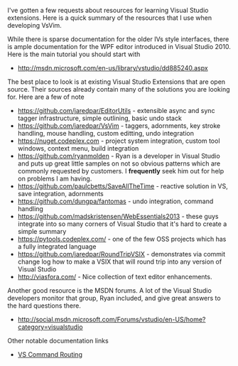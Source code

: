 I've gotten a few requests about resources for learning Visual Studio extensions.  Here is a quick summary of the resources that I use when developing VsVim.  

While there is sparse documentation for the older IVs style interfaces, there is ample documentation for the WPF editor introduced in Visual Studio 2010.  Here is the main tutorial you should start with 

- http://msdn.microsoft.com/en-us/library/vstudio/dd885240.aspx

The best place to look is at existing Visual Studio Extensions that are open source.  Their sources already contain many of the solutions you are looking for.  Here are a few of note

- https://github.com/jaredpar/EditorUtils - extensible async and sync tagger infrastructure, simple outlining, basic undo stack
- https://github.com/jaredpar/VsVim - taggers, adornments, key stroke handling, mouse handling, custom editting, undo integration
- https://nuget.codeplex.com - project system integration, custom tool windows, context menu, build integration
- https://github.com/ryanmolden - Ryan is a developer in Visual Studio and puts up great little samples on not so obvious patterns which are commonly requested by customers.  I **frequently** seek him out for help on problems I am having.  
- https://github.com/paulcbetts/SaveAllTheTime - reactive solution in VS, save integration, adornments
- https://github.com/dungpa/fantomas - undo integration, command handling
- https://github.com/madskristensen/WebEssentials2013 - these guys integrate into so many corners of Visual Studio that it's hard to create a simple summary
- https://pytools.codeplex.com/ - one of the few OSS projects which has a fully integrated language 
- https://github.com/jaredpar/RoundTripVSIX - demonstrates via commit change log how to make a VSIX that will round trip into any version of Visual Studio 
- http://viasfora.com/ - Nice collection of text editor enhancements.   

Another good resource is the MSDN forums.  A lot of the Visual Studio developers monitor that group, Ryan included, and give great answers to the hard questions there.  

- http://social.msdn.microsoft.com/Forums/vstudio/en-US/home?category=visualstudio

Other notable documentation links

- [VS Command Routing](http://msdn.microsoft.com/en-us/library/bb166180.aspx)
